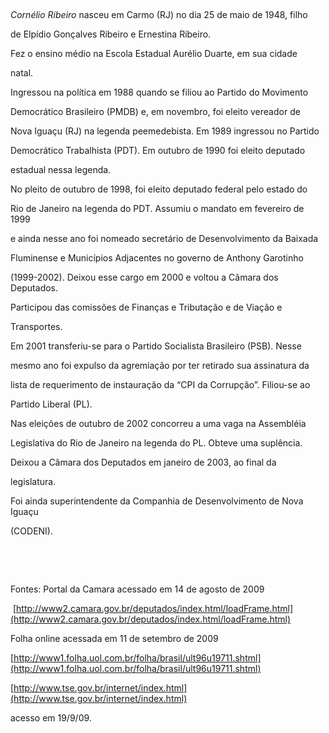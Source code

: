 

 



*Cornélio Ribeiro* nasceu em Carmo (RJ) no dia 25 de maio de 1948, filho

de Elpídio Gonçalves Ribeiro e Ernestina Ribeiro.



Fez o ensino médio na Escola Estadual Aurélio Duarte, em sua cidade

natal.



Ingressou na política em 1988 quando se filiou ao Partido do Movimento

Democrático Brasileiro (PMDB) e, em novembro, foi eleito vereador de

Nova Iguaçu (RJ) na legenda peemedebista. Em 1989 ingressou no Partido

Democrático Trabalhista (PDT). Em outubro de 1990 foi eleito deputado

estadual nessa legenda.



No pleito de outubro de 1998, foi eleito deputado federal pelo estado do

Rio de Janeiro na legenda do PDT. Assumiu o mandato em fevereiro de 1999

e ainda nesse ano foi nomeado secretário de Desenvolvimento da Baixada

Fluminense e Municípios Adjacentes no governo de Anthony Garotinho

(1999-2002). Deixou esse cargo em 2000 e voltou a Câmara dos Deputados.

Participou das comissões de Finanças e Tributação e de Viação e

Transportes.



Em 2001 transferiu-se para o Partido Socialista Brasileiro (PSB). Nesse

mesmo ano foi expulso da agremiação por ter retirado sua assinatura da

lista de requerimento de instauração da “CPI da Corrupção”. Filiou-se ao

Partido Liberal (PL).



Nas eleições de outubro de 2002 concorreu a uma vaga na Assembléia

Legislativa do Rio de Janeiro na legenda do PL. Obteve uma suplência.

Deixou a Câmara dos Deputados em janeiro de 2003, ao final da

legislatura.



Foi ainda superintendente da Companhia de Desenvolvimento de Nova Iguaçu

(CODENI).



 



 



Fontes: Portal da Camara acessado em 14 de agosto de 2009

 [http://www2.camara.gov.br/deputados/index.html/loadFrame.html](http://www2.camara.gov.br/deputados/index.html/loadFrame.html)



Folha online acessada em 11 de setembro de 2009

[http://www1.folha.uol.com.br/folha/brasil/ult96u19711.shtml](http://www1.folha.uol.com.br/folha/brasil/ult96u19711.shtml)



[http://www.tse.gov.br/internet/index.html](http://www.tse.gov.br/internet/index.html)

acesso em 19/9/09.

